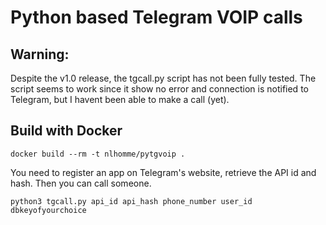 # Python based Telegram VOIP calls

## Warning:
Despite the v1.0 release, the tgcall.py script has not been fully tested.
The script seems to work since it show no error and connection is notified to Telegram, but I havent been able to make a call (yet).

## Build with Docker
```
docker build --rm -t nlhomme/pytgvoip .
```

You need to register an app on Telegram's website, retrieve the API id and hash.
Then you can call someone.
```
python3 tgcall.py api_id api_hash phone_number user_id dbkeyofyourchoice
```
